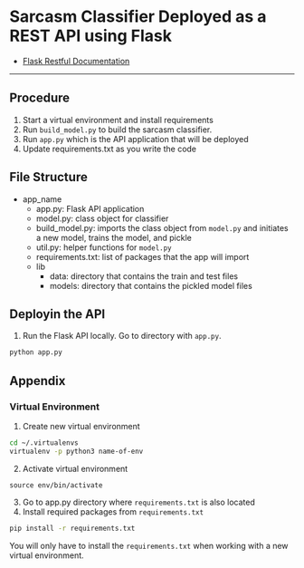 # Sarcasm Classifier Deployed as a REST API using Flask

* [Flask Restful Documentation]()
___

## Procedure
1. Start a virtual environment and install requirements
2. Run `build_model.py` to build the sarcasm classifier.
3. Run `app.py` which is the API application that will be deployed
4. Update requirements.txt as you write the code


## File Structure
* app_name
  * app.py: Flask API application
  * model.py: class object for classifier
  * build_model.py: imports the class object from `model.py` and initiates a new model, trains the model, and pickle
  * util.py: helper functions for `model.py`
  * requirements.txt: list of packages that the app will import
  * lib
      * data: directory that contains the train and test files
      * models: directory that contains the pickled model files


## Deployin the API
1. Run the Flask API locally. Go to directory with `app.py`.

```bash
python app.py
```

## Appendix

### Virtual Environment
1. Create new virtual environment
```bash
cd ~/.virtualenvs
virtualenv -p python3 name-of-env
```
2. Activate virtual environment
```
source env/bin/activate
```
3. Go to app.py directory where `requirements.txt` is also located
4. Install required packages from `requirements.txt`
```bash
pip install -r requirements.txt
```
You will only have to install the `requirements.txt` when working with a new virtual environment.
